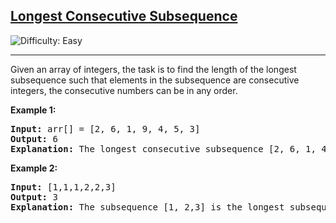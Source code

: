 <h2><a href="https://www.geeksforgeeks.org/dsa/longest-consecutive-subsequence/">Longest Consecutive Subsequence</a></h2> <img src='https://img.shields.io/badge/Difficulty-Easy-brightgreen' alt='Difficulty: Easy' /><hr><p>Given an array of integers, the task is to find the length of the longest subsequence such that elements in the subsequence are consecutive integers, the consecutive numbers can be in any order. </p>


<p><strong class="example">Example 1:</strong></p>

<pre>
<strong>Input:</strong> arr[] = [2, 6, 1, 9, 4, 5, 3]
<strong>Output:</strong> 6
<strong>Explanation:</strong> The longest consecutive subsequence [2, 6, 1, 4, 5, 3].
</pre>

<p><strong class="example">Example 2:</strong></p>

<pre>
<strong>Input:</strong> [1,1,1,2,2,3]
<strong>Output:</strong> 3
<strong>Explanation:</strong> The subsequence [1, 2,3] is the longest subsequence of consecutive elements
</pre>

